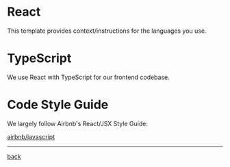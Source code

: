 # React

This template provides context/instructions for the languages you use.

# TypeScript

We use React with TypeScript for our frontend codebase. 

# Code Style Guide

We largely follow Airbnb's React/JSX Style Guide:

[airbnb/javascript](https://github.com/airbnb/javascript/tree/master/react)

---
[back](./README.md)

